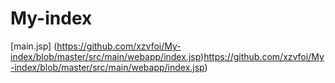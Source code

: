 # My-index
[main.jsp] (https://github.com/xzvfoi/My-index/blob/master/src/main/webapp/index.jsp)https://github.com/xzvfoi/My-index/blob/master/src/main/webapp/index.jsp)

